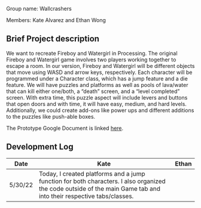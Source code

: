Group name: Wallcrashers

Members: Kate Alvarez and Ethan Wong

## Brief Project description
We want to recreate Fireboy and Watergirl in Processing. The original Fireboy and Watergirl game involves two players working together to escape a room. In our version, Fireboy and Watergirl will be different objects that move using WASD and arrow keys, respectively. 
Each character will be programmed under a Character class, which has a jump feature and a die feature. We will have puzzles and platforms as well as pools of lava/water that can kill either one/both, a “death” screen, and a “level completed” screen. 
With extra time, this puzzle aspect will include levers and buttons that open doors and with time, it will have easy, medium, and hard levels. Additionally, we could create add-ons like power ups and different additions to the puzzles like push-able boxes.

The Prototype Google Document is linked [here](https://docs.google.com/document/d/11r0vwaMjeIKi1Fcn6KsxP72kj12YtNphz2ERwZSUVpM/edit?usp=sharing).

## Development Log
| Date        | Kate           | Ethan  |
| --- | --- | --- |
|5/30/22| Today, I created platforms and a jump function for both characters. I also organized the code outside of the main Game tab and into their respective tabs/classes.|  |

